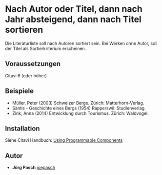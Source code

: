 # Nach Autor oder Titel, dann nach Jahr absteigend, dann nach Titel sortieren

Die Literaturliste soll nach Autoren sortiert sein. Bei Werken ohne Autor, soll der Titel als Sortierkriterium erscheinen.

## Voraussetzungen
Citavi 6 (oder höher)

## Beispiele

- Müller, Peter (2003) Schweizer Berge. Zürich: Matterhorn-Verlag.
- Säntis - Geschichte eines Bergs (1954) Rapperswil: Studienverlag.
- Zink, Anna (2014) Entwicklung durch Tourismus. Zürich: Waldvogel.

## Installation
Siehe Citavi Handbuch: [Using Programmable Components](https://www.citavi.com/programmable_components)

## Autor

* **Jörg Pasch** [joepasch](https://github.com/joepasch)
